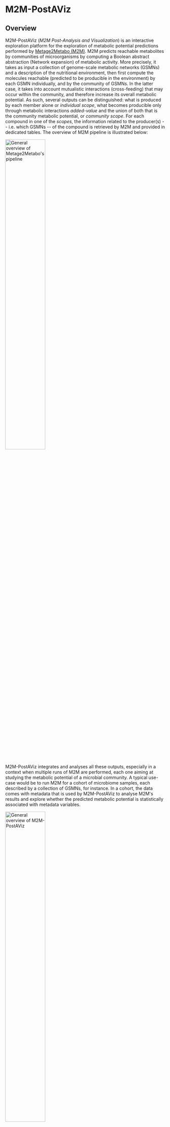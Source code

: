 # M2M-PostAViz

## Overview

M2M-PostAViz (_M2M Post-Analysis and Visualization_) is an interactive exploration platform for the exploration of metabolic potential predictions performed by [Metage2Metabo (M2M)](https://github.com/AuReMe/metage2metabo/tree/main). M2M predicts reachable metabolites by communities of microorganisms by computing a Boolean abstract abstraction (Network expansion) of metabolic activity. More precisely, it takes as input a collection of genome-scale metabolic networks (GSMNs) and a description of the nutritional environment, then first compute the molecules reachable (predicted to be producible in the environment) by each GSMN individually, and by the community of GSMNs. In the latter case, it takes into account mutualistic interactions (cross-feeding) that may occur within the community, and therefore increase its overall metabolic potential. As such, several outputs can be distinguished: what is produced by each member alone or _individual scope_, what becomes producible only through metabolic interactions _added-value_ and the union of both that is the community metabolic potential, or _community scope_. For each compound in one of the _scopes_, the information related to the producer(s) -- i.e. which GSMNs -- of the compound is retrieved by M2M and provided in dedicated tables. The overview of M2M pipeline is illustrated below:

<img src="./docs/pictures/m2m_overview.png" alt="General overview of Metage2Metabo's pipeline" width="50%"/>

M2M-PostAViz integrates and analyses all these outputs, especially in a context when multiple runs of M2M are performed, each one aiming at studying the metabolic potential of a microbial community. A typical use-case would be to run M2M for a cohort of microbiome samples, each described by a collection of GSMNs, for instance. In a cohort, the data comes with metadata that is used by M2M-PostAViz to analyse M2M's results and explore whether the predicted metabolic potential is statistically associated with metadata variables. 

<img src="./docs/pictures/postaviz_overview.png" alt="General overview of M2M-PostAViz" width="50%"/>


### License 
GNU Lesser General Public License v3 (LGPLv3)

## Installation

```pip install .```

    pip install m2m-postaviz

You can also install the in-development version with::

    pip install git+ssh://git@gitlab.inria.fr/postaviz/m2m-postaviz.git@main

### Dependencies


- pandas
- padmet
- scipy
- skbio
- plotly
- scikit-bio
- shiny
- shinywidgets
- pyarrow
- seaborn

` pip install -r requirement.txt `


##  Documentation



### Important
===========

In metadata file the first column must be the sample identification. Preferably named "smplID".

In taxonomy file the first column must be the metagenomes (mgs). Preferably named "mgs".

### Utilisation
===========

m2m_postaviz can be run in two ways :

::

    m2m_postaviz -d Metage2metabo/samples/scopes/directory/path
                -m metadata/file/path
                -a abundance/file/path
                -t taxonomy/file/path
                -o save/path
                --no-metacyc (Optionnal)

This way is required as least one time to produce all dataframe and save them in -o save/path.

Once the dataframes are produced. Shiny will automatically run from the save/path given in -o option.
You can interrupt the process if you want and run postaviz with -l load option.

::

    m2m_postaviz -l save/directory/path

Which will directly launch shiny and skip dataprocessing.

### Metadata tabulation

Tabulation to observe the metadata given in CLI.
For future update we will use this tab to allow users to change metadata type directly inside the application.

### COA tabulation

Tab with 2 graph.
- The first one shows the Principal coordinates analysis done with all samples and saves as pcoa_dataframe_postaviz.tsv into the save directory.
You can use the input color to observe the PCOA in all its shapes. But the PCOA is not recalculated, this is just for observation.

- The second graph allow the calculate directly the PCOA from the samples filtered by the metadata input. The color can be used to regroup samples
by their metadata values.

### Bins exploration tabulation


Tab dedicated to the observation of the bins contained into each sample's cscope of Metage2metabo.
Some pattern in compounds production can be found by the taxonomic belonging of the bins.
If the taxonomy (-t option) is not provided, this tabulation will be disabled.


Input:

- Allow to choose between the taxonomic ranks, the individual metagenomes "mgs" or all bins with "all"

- The second input automatically update from the input above. It allow the selection of the specific group of bins in CATEGORY ???

- The third input allow a filtering to the samples level, all samples (and associated bins !) will be removed from the plots if excluded by this input.

- Updated from the third input liek the second input, allow a more precise selection ????

- Color grouping option for all plots.

- Use abundance, this options will use the "normalised abundance dataframe" instead of the "main dataframe". Instead of using 0,1 value for production, the abundance dataframe is multi with the abundace of each bins in their respective sample.

Plots :

- Plot 1 the sum of unique metabolites produced by the selected bins in each samples.

- Plot 2 is a boxplot of the unique metabolites production of each selected bins in their samples.

- Plot 3 show the abundance for each selected bins in their respective sample.

.. warning::
    The "all" option on all sample (No metadata filter applied) can be long to produce the plots. Also heavy plots will impact the performance of the application. 

Note
    A small text output under the Processing button show how many bins are selected to avoid large calculation. Also if only 
    one bin (mgs) is selected it will display how many samples have this specfic bin.


Compounds exploration tabulation
===========

Input :

IF METACYC ENABLED

- Compounds input divided into three sub input:
    - List of metacyc category ordered from the top to the bottom of the tree.
    - Any category selected above will update this input to a list of all sub-category.
    - Automatically filled with the compounds corresponding to the category / sub category selected in the input above.
    Allow the selection of compounds directly if none of the first input are used or if --no-metacyc option is used in CLI.

The plots generated will only take the compounds selected as input.

- Metadata filter and color

    - Metadata filter
    - Plot color and regroup

- Sample filter
    - All (no filter), Inlucde or Exclude from the plots the selection in filter.
    - Metadata column selection. REDUNDANCY WITH METADATA FILTER ?????
    - unique choice of the metadata column previously selected.
    - Automatically filled. Select sample corresponding to previous choices. NO CUSTOM SELECTION BY NAME POSSIBLE !! NONE option in metadata should be enable!!


- Enable row/columns clustering (Only for heatmap) will change column and or row order. Optionnal and independant from each other.

- Generate statistical dataframe / Should be enable by default / performance 

Plot

- Heatmap

    Heatmap displaying the number of bins producing the compound in the sample.
    Cscope / Iscope / Added Value

- Percentage of samples producing selected compounds

    Divided as Cscope / Iscope

- Boxplot of the production of compounds (Y axis) by sample regrouped by metadata (X axis)

- Stats tests dataframe.

    Wilcoxon / Mann-Whitney tests for factor/categoric data.
    Corrélation test for integers data.

    Tested pair are determined by the metadata input.

    Sample filtering is not applied here.

## Development

To run all the tests run::

    tox run -e clean,(pyXXX),report

Note, to combine the coverage data from all the tox environments run:

* Windows

```
    set PYTEST_ADDOPTS=--cov-append
    tox
```

* Other

```
    PYTEST_ADDOPTS=--cov-append tox
```
